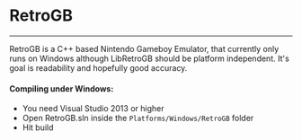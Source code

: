 # RetroGB
-------------

RetroGB is a C++ based Nintendo Gameboy Emulator, that currently only runs on Windows although LibRetroGB should be platform independent. It's goal is readability and hopefully good accuracy.

#### Compiling under Windows: 
 - You need Visual Studio 2013 or higher
 - Open RetroGB.sln inside the ```Platforms/Windows/RetroGB``` folder
 - Hit build

